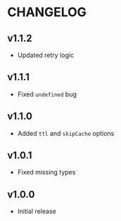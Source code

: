 # CHANGELOG

## v1.1.2
* Updated retry logic

## v1.1.1
* Fixed `undefined` bug

## v1.1.0
* Added `ttl` and `skipCache` options

## v1.0.1
* Fixed missing types
## v1.0.0
* Initial release
